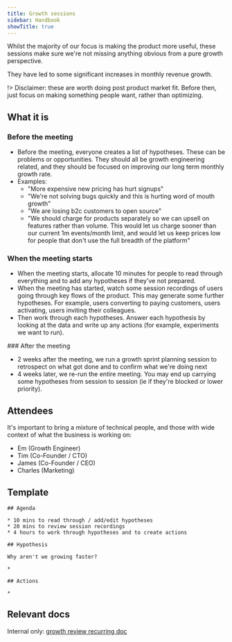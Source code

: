 ```yaml
---
title: Growth sessions
sidebar: Handbook
showTitle: true
---
```


Whilst the majority of our focus is making the product more useful, these sessions make sure we're not missing anything obvious from a pure growth perspective.

They have led to some significant increases in monthly revenue growth.

!> Disclaimer: these are worth doing post product market fit. Before then, just focus on making something people want, rather than optimizing.

## What it is

### Before the meeting
* Before the meeting, everyone creates a list of hypotheses. These can be problems or opportunities. They should all be growth engineering related, and they should be focused on improving our long term monthly growth rate.
* Examples:
    * "More expensive new pricing has hurt signups"
    * "We're not solving bugs quickly and this is hurting word of mouth growth"
    * "We are losing b2c customers to open source"
    * "We should charge for products separately so we can upsell on features rather than volume. This would let us charge sooner than our current 1m events/month limit, and would let us keep prices low for people that don't use the full breadth of the platform"

### When the meeting starts
* When the meeting starts, allocate 10 minutes for people to read through everything and to add any hypotheses if they've not prepared.
* When the meeting has started, watch some session recordings of users going through key flows of the product. This may generate some further hypotheses. For example, users converting to paying customers, users activating, users inviting their colleagues.
* Then work through each hypotheses. Answer each hypothesis by looking at the data and write up any actions (for example, experiments we want to run).

### After the meeting
* 2 weeks after the meeting, we run a growth sprint planning session to retrospect on what got done and to confirm what we're doing next
* 4 weeks later, we re-run the entire meeting. You may end up carrying some hypotheses from session to session (ie if they're blocked or lower priority).

## Attendees
It's important to bring a mixture of technical people, and those with wide context of what the business is working on:

* Em (Growth Engineer)
* Tim (Co-Founder / CTO)
* James (Co-Founder / CEO)
* Charles (Marketing)

## Template

```
## Agenda

* 10 mins to read through / add/edit hypotheses
* 20 mins to review session recordings
* 4 hours to work through hypotheses and to create actions

## Hypothesis

Why aren't we growing faster?

*

## Actions

* 

```

## Relevant docs

Internal only: [growth review recurring doc](https://docs.google.com/document/d/1fb6XzDNSOK0G4ICuEQhFtkfDczCIeK6ZNh1dtTA-vU4/edit#)